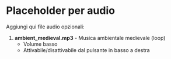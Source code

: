 # Placeholder per audio

Aggiungi qui file audio opzionali:

1. **ambient_medieval.mp3** - Musica ambientale medievale (loop)
   - Volume basso
   - Attivabile/disattivabile dal pulsante in basso a destra
